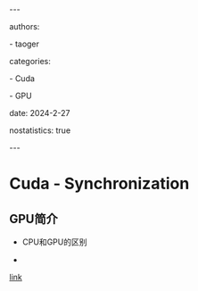 \---

authors:

  \- taoger

categories:

  \- Cuda

  \- GPU

date: 2024-2-27

nostatistics: true

\---



# Cuda - Synchronization

## GPU简介

- CPU和GPU的区别

- 

[link](http://www.cse.iitm.ac.in/~rupesh/teaching/gpu/jan23/)

